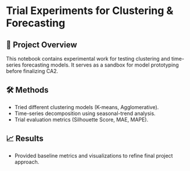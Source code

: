 # Trial Experiments for Clustering & Forecasting

## 📌 Project Overview
This notebook contains experimental work for testing clustering and time-series forecasting models. It serves as a sandbox for model prototyping before finalizing CA2.

## 🛠 Methods
- Tried different clustering models (K-means, Agglomerative).
- Time-series decomposition using seasonal-trend analysis.
- Trial evaluation metrics (Silhouette Score, MAE, MAPE).

## 📈 Results
- Provided baseline metrics and visualizations to refine final project approach.

